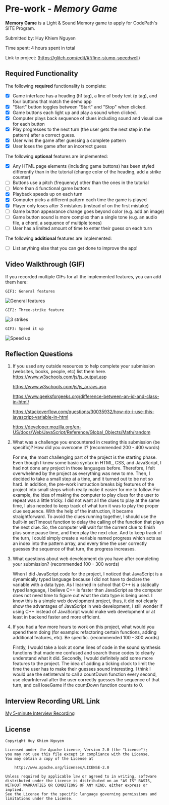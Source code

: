 # Pre-work - *Memory Game*

**Memory Game** is a Light & Sound Memory game to apply for CodePath's SITE Program. 

Submitted by: Huy Khiem Nguyen

Time spent: 4 hours spent in total

Link to project: (https://glitch.com/edit/#!/fine-stump-speedwell)

## Required Functionality

The following **required** functionality is complete:

* [x] Game interface has a heading (h1 tag), a line of body text (p tag), and four buttons that match the demo app
* [x] "Start" button toggles between "Start" and "Stop" when clicked. 
* [x] Game buttons each light up and play a sound when clicked. 
* [x] Computer plays back sequence of clues including sound and visual cue for each button
* [x] Play progresses to the next turn (the user gets the next step in the pattern) after a correct guess. 
* [x] User wins the game after guessing a complete pattern
* [x] User loses the game after an incorrect guess

The following **optional** features are implemented:

* [x] Any HTML page elements (including game buttons) has been styled differently than in the tutorial (change color of the heading, add a strike counter)
* [ ] Buttons use a pitch (frequency) other than the ones in the tutorial
* [ ] More than 4 functional game buttons
* [x] Playback speeds up on each turn
* [x] Computer picks a different pattern each time the game is played
* [x] Player only loses after 3 mistakes (instead of on the first mistake)
* [ ] Game button appearance change goes beyond color (e.g. add an image)
* [ ] Game button sound is more complex than a single tone (e.g. an audio file, a chord, a sequence of multiple tones)
* [ ] User has a limited amount of time to enter their guess on each turn

The following **additional** features are implemented:

- [ ] List anything else that you can get done to improve the app!

## Video Walkthrough (GIF)

If you recorded multiple GIFs for all the implemented features, you can add them here:

    GIF1: General features
    
![General features](https://i.imgur.com/Yt156d5.gif)

    GIF2: Three-strike feature
    
![3 strikes](https://i.imgur.com/AP0FPIE.gif)

    GIF3: Speed it up
    
![Speed up](https://i.imgur.com/Doaf0rt.gif)

## Reflection Questions
1. If you used any outside resources to help complete your submission (websites, books, people, etc) list them here. 
    https://www.w3schools.com/js/js_output.asp

    https://www.w3schools.com/js/js_arrays.asp

    https://www.geeksforgeeks.org/difference-between-an-id-and-class-in-html/

    https://stackoverflow.com/questions/30035932/how-do-i-use-this-javascript-variable-in-html

    https://developer.mozilla.org/en-US/docs/Web/JavaScript/Reference/Global_Objects/Math/random

2. What was a challenge you encountered in creating this submission (be specific)? How did you overcome it? (recommended 200 - 400 words) 

    For me, the most challenging part of the project is the starting phase. Even though I knew some basic syntax in HTML, CSS, and JavaScript, I had not done any project in those languages before. Therefore, I felt overwhelmed by the project as everything was new to me. Then, I decided to take a small step at a time, and it turned out to be not so hard. In addition, the pre-work instruction breaks big features of the project into small steps which really make it easier for me to follow. For example, the idea of making the computer to play clues for the user to repeat was a little tricky. I did not want all the clues to play at the same time, I also needed to keep track of what turn it was to play the proper clue sequence. With the help of the instruction, it became straightforward. To avoid the clues running together, I should use the built-in setTimeout function to delay the calling of the function that plays the next clue. So, the computer will wait for the current clue to finish plus some pause time, and then play the next clue. And to keep track of the turn, I could simply create a variable named progress which acts as an index into the pattern array, and every time the user correctly guesses the sequence of that turn, the progress increases.

3. What questions about web development do you have after completing your submission? (recommended 100 - 300 words) 

    When I did JavaScript code for the project, I noticed that JavaScript is a dynamically typed language because I did not have to declare the variable with a data type. As I learned in school that C++ is a statically typed language, I believe  C++ is faster than JavaScript as the computer does not need time to figure out what the data type is being used. I know this is a simple web development project, thus, it did not clearly show the advantages of JavaScript in web development, I still wonder if using C++ instead of JavaScript would make web development or at least in backend faster and more efficient.

4. If you had a few more hours to work on this project, what would you spend them doing (for example: refactoring certain functions, adding additional features, etc). Be specific. (recommended 100 - 300 words) 

    Firstly, I would take a look at some lines of code in the sound synthesis functions that made me confused and search those codes to clearly understand what it did. Secondly, I would definitely add some more features to the project. The idea of adding a ticking clock to limit the time the user has to make their guesses sound interesting. I think I would use the setInterval to call a countDown function every second, use clearInterval after the user correctly guesses the sequence of that turn, and call loseGame if the countDown function counts to 0. 



## Interview Recording URL Link

[My 5-minute Interview Recording](https://www.loom.com/share/befd53d15a054f3a86ab64d4f11441d9)


## License

    Copyright Huy Khiem Nguyen

    Licensed under the Apache License, Version 2.0 (the "License");
    you may not use this file except in compliance with the License.
    You may obtain a copy of the License at

        http://www.apache.org/licenses/LICENSE-2.0

    Unless required by applicable law or agreed to in writing, software
    distributed under the License is distributed on an "AS IS" BASIS,
    WITHOUT WARRANTIES OR CONDITIONS OF ANY KIND, either express or implied.
    See the License for the specific language governing permissions and
    limitations under the License.

